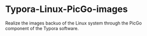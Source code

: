 # Typora-Linux-PicGo-images
Realize the images backuo of the Linux system through the PicGo component of the Typora software.
